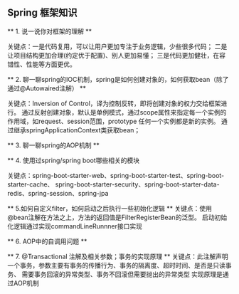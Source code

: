 ## Spring 框架知识

** 1. 说一说你对框架的理解 **

关键点：一是代码复用，可以让用户更加专注于业务逻辑，少些很多代码；
二是让项目结构更加合理(约定优于配置)、别人更加易懂；
三是代码更加健壮，在容错性、性能等方面更优。

** 2. 聊一聊spring的IOC机制，spring是如何创建对象的，如何获取bean（除了通过@Autowaired注解） **

关键点：Inversion of Control，译为控制反转，即将创建对象的权力交给框架进行。
通过反射创建对象，默认是单例模式，通过scope属性来指定每一个实例的作用域，如request、session范围，prototype 任何一个实例都是新的实例。
通过继承springApplicationContext类获取bean；

** 3. 聊一聊spring的AOP机制 **

** 4. 使用过spring/spring boot哪些相关的模块

关键点：spring-boot-starter-web、spring-boot-starter-test、spring-boot-starter-cache、
spring-boot-starter-security、spring-boot-starter-data-redis、spring-session、spring-jpa

** 5.如何自定义filter，如何启动之后执行一些初始化逻辑 **
关键点：使用@bean注解在方法之上，方法的返回值是FilterRegisterBean的泛型。
启动初始化逻辑通过实现commandLineRunnner接口实现

** 6. AOP中的自调用问题 **


** 7. @Transactional 注解及相关参数；事务的实现原理 **
关键点：此注解声明一个事务，参数主要有事务的传播行为、事务的隔离度、超时时间、是否是只读事务、
需要事务回滚的异常类型、事务不回滚但需要抛出的异常类型
实现原理是通过AOP机制